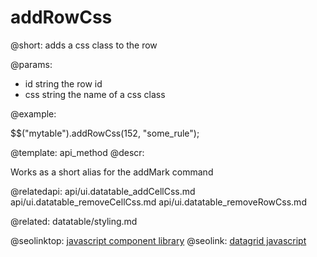 addRowCss
=============

@short:
	adds a css class to the row

@params:
- id		string		the row id
- css		string		the name of a css class


@example:

$$("mytable").addRowCss(152, "some_rule");


@template:	api_method
@descr:

Works as a short alias for the addMark command


@relatedapi:
	api/ui.datatable_addCellCss.md
    api/ui.datatable_removeCellCss.md
	api/ui.datatable_removeRowCss.md
    
@related:
	datatable/styling.md


@seolinktop: [javascript component library](https://webix.com)
@seolink: [datagrid javascript](https://webix.com/widget/datatable/)